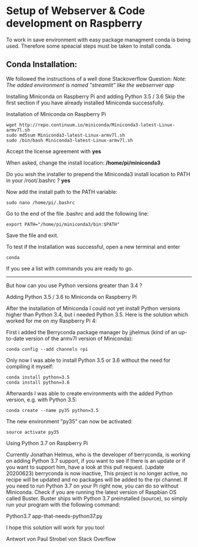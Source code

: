 # Setup of Webserver & Code development on Raspberry
To work in save environment with easy package managment conda is being used. Therefore some speacial steps must be taken to install conda.
## Conda Installation: 

We followed the instructions of a well done Stackoverflow Question:
*Note: The added environment is named "streamlit" like the webserrver app*

Installing Miniconda on Raspberry Pi and adding Python 3.5 / 3.6
Skip the first section if you have already installed Miniconda successfully.

Installation of Miniconda on Raspberry Pi

```
wget http://repo.continuum.io/miniconda/Miniconda3-latest-Linux-armv7l.sh
sudo md5sum Miniconda3-latest-Linux-armv7l.sh
sudo /bin/bash Miniconda3-latest-Linux-armv7l.sh
```
Accept the license agreement with **yes**

When asked, change the install location: **/home/pi/miniconda3**

Do you wish the installer to prepend the Miniconda3 install location to PATH in your /root/.bashrc ? **yes**

Now add the install path to the PATH variable:

```
sudo nano /home/pi/.bashrc
```

Go to the end of the file .bashrc and add the following line:
```
export PATH="/home/pi/miniconda3/bin:$PATH"
```

Save the file and exit.

To test if the installation was successful, open a new terminal and enter
```
conda
```
If you see a list with commands you are ready to go.

----------------------------
But how can you use Python versions greater than 3.4 ?

Adding Python 3.5 / 3.6 to Miniconda on Raspberry Pi

After the installation of Miniconda I could not yet install Python versions higher than Python 3.4, but i needed Python 3.5. Here is the solution which worked for me on my Raspberry Pi 4:

First i added the Berryconda package manager by jjhelmus (kind of an up-to-date version of the armv7l version of Miniconda):
```
conda config --add channels rpi
```
Only now I was able to install Python 3.5 or 3.6 without the need for compiling it myself:
```
conda install python=3.5
conda install python=3.6
```
Afterwards I was able to create environments with the added Python version, e.g. with Python 3.5:
```
conda create --name py35 python=3.5
```
The new environment "py35" can now be activated:
```
source activate py35
```
Using Python 3.7 on Raspberry Pi

Currently Jonathan Helmus, who is the developer of berryconda, is working on adding Python 3.7 support, if you want to see if there is an update or if you want to support him, have a look at this pull request. (update 20200623) berryconda is now inactive, This project is no longer active, no recipe will be updated and no packages will be added to the rpi channel. If you need to run Python 3.7 on your Pi right now, you can do so without Miniconda. Check if you are running the latest version of Raspbian OS called Buster. Buster ships with Python 3.7 preinstalled (source), so simply run your program with the following command:

Python3.7 app-that-needs-python37.py

I hope this solution will work for you too!

Antwort von Paul Strobel von Stack Overflow
